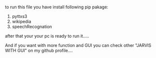 to run this file you have install following pip pakage:
1) pyttxs3
2) wikipedia
3) speechRecognation


after that your your pc is ready to run it.....

And if you want with more function and GUI you can check other "JARVIS WITH GUI" on my github profile....

